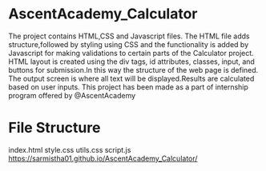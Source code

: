 # AscentAcademy_Calculator 
The project contains HTML,CSS and Javascript files. The HTML file adds structure,followed by styling using CSS and the functionality is added by Javascript for making validations to certain parts of the Calculator project.
HTML layout is created using the div tags, id attributes, classes, input, and buttons for submission.In this way the structure of the web page is defined.
The output screen is where all text will be displayed.Results are calculated based on user inputs.
This project has been made as a part of internship program offered by 
@AscentAcademy

# File Structure
index.html
style.css
utils.css
script.js
https://sarmistha01.github.io/AscentAcademy_Calculator/
